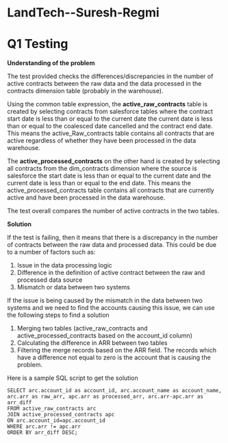 # LandTech--Suresh-Regmi

# Q1 Testing

**Understanding of the problem**

The test provided checks the differences/discrepancies in the number of active contracts between the raw data and the data processed in the contracts dimension table (probably in the warehouse).

Using the common table expression, the **active_raw_contracts** table is created by selecting contracts from salesforce tables where the contract start date is less than or equal to the current date the current date is less than or equal to the coalesced date cancelled and the contract end date. This means the active_Raw_contracts table contains all contracts that are active regardless of whether they have been processed in the data warehouse.

The **active_processed_contracts** on the other hand is created by selecting all contracts from the dim_contracts dimension where the source is salesforce the start date is less than or equal to the current date and the current date is less than or equal to the end date. This means the active_processed_contracts table contains all contracts that are currently active and have been processed in the data warehouse.

The test overall compares the number of active contracts in the two tables. 

**Solution**

If the test is failing, then it means that there is a discrepancy in the number of contracts between the raw data and processed data. This could be due to a number of factors such as:

1. Issue in the data processing logic
2. Difference in the definition of active contract between the raw and processed data source
3. Mismatch or data between two systems


If the issue is being caused by the mismatch in the data between two systems and we need to find the accounts causing this issue, we can use the following steps to find a solution

1. Merging two tables (active_raw_contracts and active_processed_contracts based on the account_id column)
2. Calculating the difference in ARR between two tables
3. Filtering the merge records based on the ARR field. The records which have a difference not equal to zero is the account that is causing the problem.


Here is a sample SQL script to get the solution
```
SELECT arc.account_id as account_id, arc.account_name as account_name, arc.arr as raw_arr, apc.arr as processed_arr, arc.arr-apc.arr as arr_diff
FROM active_raw_contracts arc 
JOIN active_processed_contracts apc 
ON arc.account_id=apc.account_id
WHERE arc.arr != apc.arr
ORDER BY arr_diff DESC;
```
